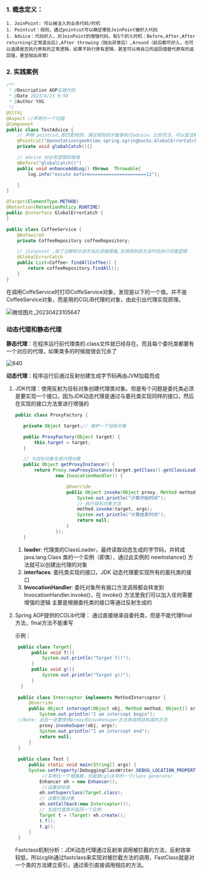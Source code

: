 ### 1. 概念定义：

	1. JoinPoint: 可以被注入的业务代码/时机
	1. Pointcut：规则，通过pointcut可以确定哪些JoinPoint被织入代码
	1. Advice：代码织入，对JoinPoint的增强代码，有5个织入时机：Before,After,After returning(正常退出后),After throwing（抛出异常后）,Around（前后都可织入，也可以选择是否执行原有的正常逻辑，如果不执行原有逻辑，甚至可以用自己的返回值替代原有的返回值，甚至抛出异常）

### 2. 实践案例

```java
/**	
 * @Description AOP实践代码
 * @Date 2023/4/23 9:50
 * @Author YXG
 */
@Slf4j
@Aspect //声明为一个切面
@Component
public class TestAdvice {
    // 声明 pointcut,即匹配规则，满足规则的才能够执行advice。比较灵活，可以是注解去匹配，或者具体的某个方法，或者使用正则表达式
    @Pointcut("@annotation(geektime.spring.springbucks.GlobalErrorCatch)")
    private void globalCatch(){}

    // advice 对业务逻辑的增强
    @Before("globalCatch()")
    public void enhanceAddLog() throws  Throwable{
        log.info("excute before=====================12");

    }
}
```

```java
@Target(ElementType.METHOD)
@Retention(RetentionPolicy.RUNTIME)
public @interface GlobalErrorCatch {
}
```

```java
public class CoffeeService {  
    @Autowired
    private CoffeeRepository coffeeRepository;

    // joinpoint ,加了注解标识该方法应该被增强,在调用到该方法时会执行切面逻辑
    @GlobalErrorCatch
    public List<Coffee> findAllCoffee() {
        return coffeeRepository.findAll();
    }
}
```

在调用CoffeService时打印CoffeService对象，发现是以下的一个值。并不是CoffeeService对象，而是用的CGLIB代理的对象，由此引出代理实现原理。

![微信图片_20230423105647](D:\MyNote\图片\微信图片_20230423105647.png)

### 动态代理和静态代理

**静态代理**：在程序运行前代理类的.class文件就已经存在。而且每个委托类都要有一个对应的代理，如果类多的时候就很会冗余了

![640](D:\MyNote\图片\640.jpg)

**动态代理**：程序运行后通过反射创建生成字节码再由JVM加载而成

1. JDK代理：使用反射为目标对象创建代理类对象。但是有个问题是委托类必须是要实现一个接口，因为JDK动态代理是通过与委托类实现同样的接口，然后在实现的接口方法里进行增强的

   ```java
   public class ProxyFactory {
   
      private Object target;// 维护一个目标对象
   
      public ProxyFactory(Object target) {
          this.target = target;
      }
   
      // 为目标对象生成代理对象
      public Object getProxyInstance() {
          return Proxy.newProxyInstance(target.getClass().getClassLoader(), target.getClass().getInterfaces(),
                  new InvocationHandler() {
   
                      @Override
                      public Object invoke(Object proxy, Method method, Object[] args) throws Throwable {
                          System.out.println("计算开始时间");
                          // 执行目标对象方法
                          method.invoke(target, args);
                          System.out.println("计算结束时间");
                          return null;
                      }
                  });
      }
   ```

   1. **loader**: 代理类的ClassLoader，最终读取动态生成的字节码，并转成 java.lang.Class 类的一个实例（即类），通过此实例的 newInstance() 方法就可以创建出代理的对象
   2. **interfaces**: 委托类实现的接口，JDK 动态代理要实现所有的委托类的接口
   3. **InvocationHandler**: 委托对象所有接口方法调用都会转发到 InvocationHandler.invoke()，在 invoke() 方法里我们可以加入任何需要增强的逻辑 主要是根据委托类的接口等通过反射生成的

2. Spring AOP提供的CGLib代理： 通过直接继承自委托类，但是不能代理final方法，final方法不能重写

   示例：

   ```java
    public class Target{
         public void f(){
             System.out.println("Target f()");
         }
         public void g(){
             System.out.println("Target g()");
         }
     }
     
    public class Interceptor implements MethodInterceptor {
        @Override
        public Object intercept(Object obj, Method method, Object[] args,    MethodProxy proxy) throws Throwable {
            System.out.println("I am intercept begin");
    //Note: 此处一定要使用proxy的invokeSuper方法来调用目标类的方法
            proxy.invokeSuper(obj, args);
            System.out.println("I am intercept end");
            return null;
        }
    }
    
    public class Test {
        public static void main(String[] args) {
        System.setProperty(DebuggingClassWriter.DEBUG_LOCATION_PROPERTY, "F:\\code");
             //实例化一个增强器，也就是cglib中的一个class generator
            Enhancer eh = new Enhancer();
             //设置目标类
            eh.setSuperclass(Target.class);
            // 设置拦截对象
            eh.setCallback(new Interceptor());
            // 生成代理类并返回一个实例
            Target t = (Target) eh.create();
            t.f();
            t.g();
        }
    }
   ```
   
   Fastclass机制分析：JDK动态代理通过反射来调用被拦截的方法，反射效率较低，所以cglib通过fastclass来实现对被拦截方法的调用，FastClass就是对一个类的方法建立索引，通过索引直接调用相应的方法。